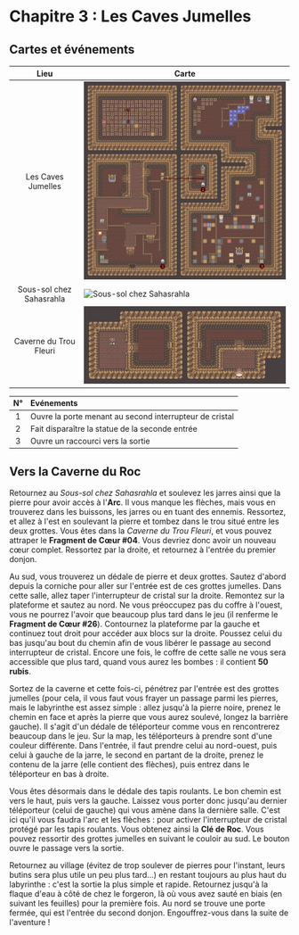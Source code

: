 # Chapitre 3 : Les Caves Jumelles

## Cartes et événements

| Lieu | Carte |
|:--:|--|
| Les Caves Jumelles | ![Les Caves Jumelles](img/house-cave/twin-cave.png) |
| Sous-sol chez Sahasrahla | ![Sous-sol chez Sahasrahla](img/house-cave/basement-sahasrahla.png) |
| Caverne du Trou Fleuri | ![Caverne du Trou Fleuri](img/house-cave/hole-and-flower-cave.png) |


| N° | Evénements |
|:--:|:-----------|
| 1 | Ouvre la porte menant au second interrupteur de cristal |
| 2 | Fait disparaître la statue de la seconde entrée |
| 3 | Ouvre un raccourci vers la sortie |

## Vers la Caverne du Roc

Retournez au *Sous-sol chez Sahasrahla* et soulevez les jarres ainsi que la pierre pour avoir accès à l'**Arc**. Il vous manque les flèches, mais vous en trouverez dans les buissons, les jarres ou en tuant des ennemis. Ressortez, et allez à l'est en soulevant la pierre et tombez dans le trou situé entre les deux grottes. Vous êtes dans la *Caverne du Trou Fleuri*, et vous pouvez attraper le **Fragment de Cœur #04**. Vous devriez donc avoir un nouveau cœur complet. Ressortez par la droite, et retournez à l'entrée du premier donjon.

Au sud, vous trouverez un dédale de pierre et deux grottes. Sautez d'abord depuis la corniche pour aller sur l'entrée est de ces grottes jumelles. Dans cette salle, allez taper l'interrupteur de cristal sur la droite. Remontez sur la plateforme et sautez au nord. Ne vous préoccupez pas du coffre à l'ouest, vous ne pourrez l'avoir que beaucoup plus tard dans le jeu (il renferme le **Fragment de Cœur #26**). Contournez la plateforme par la gauche et continuez tout droit pour accéder aux blocs sur la droite. Poussez celui du bas jusqu'au bout du chemin afin de vous libérer le passage au second interrupteur de cristal. Encore une fois, le coffre de cette salle ne vous sera accessible que plus tard, quand vous aurez les bombes : il contient **50 rubis**.

Sortez de la caverne et cette fois-ci, pénétrez par l'entrée est des grottes jumelles (pour cela, il vous faut vous frayer un passage parmi les pierres, mais le labyrinthe est assez simple : allez jusqu'à la pierre noire, prenez le chemin en face et après la pierre que vous aurez soulevé, longez la barrière gauche). Il s'agit d'un dédale de téléporteur comme vous en rencontrerez beaucoup dans le jeu. Sur la map, les téléporteurs à prendre sont d'une couleur différente. Dans l'entrée, il faut prendre celui au nord-ouest, puis celui à gauche de la jarre, le second en partant de la droite, prenez le contenu de la jarre (elle contient des flèches), puis entrez dans le téléporteur en bas à droite.

Vous êtes désormais dans le dédale des tapis roulants. Le bon chemin est vers le haut, puis vers la gauche. Laissez vous porter donc jusqu'au dernier téléporteur (celui de gauche) qui vous amène dans la dernière salle. C'est ici qu'il vous faudra l'arc et les flèches : pour activer l'interrupteur de cristal protégé par les tapis roulants. Vous obtenez ainsi la **Clé de Roc**. Vous pouvez ressortir des grottes jumelles en suivant le couloir au sud. Le bouton ouvre le passage vers la sortie.

Retournez au village (évitez de trop soulever de pierres pour l'instant, leurs butins sera plus utile un peu plus tard...) en restant toujours au plus haut du labyrinthe : c'est la sortie la plus simple et rapide. Retournez jusqu'à la flaque d'eau à côté de chez le forgeron, là où vous avez sauté en biais (en suivant les feuilles) pour la première fois. Au nord se trouve une porte fermée, qui est l'entrée du second donjon. Engouffrez-vous dans la suite de l'aventure !
